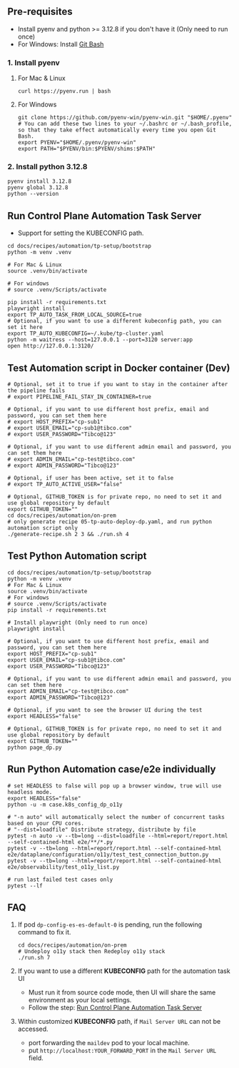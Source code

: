 ## Pre-requisites
* Install pyenv and python >= 3.12.8 if you don't have it (Only need to run once)
* For Windows: Install [Git Bash](https://git-scm.com/downloads)

### 1. Install pyenv
1. For Mac & Linux
   ```shell
   curl https://pyenv.run | bash
   ```
2. For Windows
   ```shell
   git clone https://github.com/pyenv-win/pyenv-win.git "$HOME/.pyenv"
   # You can add these two lines to your ~/.bashrc or ~/.bash_profile, so that they take effect automatically every time you open Git Bash.
   export PYENV="$HOME/.pyenv/pyenv-win"
   export PATH="$PYENV/bin:$PYENV/shims:$PATH"
   ```
### 2. Install python 3.12.8
```shell
pyenv install 3.12.8
pyenv global 3.12.8
python --version
```

## Run Control Plane Automation Task Server

* Support for setting the KUBECONFIG path.

```shell
cd docs/recipes/automation/tp-setup/bootstrap
python -m venv .venv

# For Mac & Linux
source .venv/bin/activate

# For windows
# source .venv/Scripts/activate

pip install -r requirements.txt
playwright install
export TP_AUTO_TASK_FROM_LOCAL_SOURCE=true
# Optional, if you want to use a different kubeconfig path, you can set it here
export TP_AUTO_KUBECONFIG=~/.kube/tp-cluster.yaml
python -m waitress --host=127.0.0.1 --port=3120 server:app
open http://127.0.0.1:3120/
```

## Test Automation script in Docker container (Dev)

```shell
# Optional, set it to true if you want to stay in the container after the pipeline fails
# export PIPELINE_FAIL_STAY_IN_CONTAINER=true

# Optional, if you want to use different host prefix, email and password, you can set them here
# export HOST_PREFIX="cp-sub1"
# export USER_EMAIL="cp-sub1@tibco.com"
# export USER_PASSWORD="Tibco@123"

# Optional, if you want to use different admin email and password, you can set them here
# export ADMIN_EMAIL="cp-test@tibco.com"
# export ADMIN_PASSWORD="Tibco@123"

# Optional, if user has been active, set it to false
# export TP_AUTO_ACTIVE_USER="false"

# Optional, GITHUB_TOKEN is for private repo, no need to set it and use global repository by default
export GITHUB_TOKEN=""
cd docs/recipes/automation/on-prem
# only generate recipe 05-tp-auto-deploy-dp.yaml, and run python automation script only
./generate-recipe.sh 2 3 && ./run.sh 4
```

## Test Python Automation script

```shell
cd docs/recipes/automation/tp-setup/bootstrap
python -m venv .venv
# For Mac & Linux
source .venv/bin/activate
# For windows
# source .venv/Scripts/activate
pip install -r requirements.txt

# Install playwright (Only need to run once)
playwright install

# Optional, if you want to use different host prefix, email and password, you can set them here
export HOST_PREFIX="cp-sub1"
export USER_EMAIL="cp-sub1@tibco.com"
export USER_PASSWORD="Tibco@123"

# Optional, if you want to use different admin email and password, you can set them here
export ADMIN_EMAIL="cp-test@tibco.com"
export ADMIN_PASSWORD="Tibco@123"

# Optional, if you want to see the browser UI during the test
export HEADLESS="false"

# Optional, GITHUB_TOKEN is for private repo, no need to set it and use global repository by default
export GITHUB_TOKEN=""
python page_dp.py
```

## Run Python Automation case/e2e individually

```shell
# set HEADLESS to false will pop up a browser window, true will use headless mode.
export HEADLESS="false"
python -u -m case.k8s_config_dp_o11y

# "-n auto" will automatically select the number of concurrent tasks based on your CPU cores.
# "--dist=loadfile" Distribute strategy, distribute by file
pytest -n auto -v --tb=long --dist=loadfile --html=report/report.html --self-contained-html e2e/**/*.py
pytest -v --tb=long --html=report/report.html --self-contained-html e2e/dataplane/configuration/o11y/test_test_connection_button.py
pytest -v --tb=long --html=report/report.html --self-contained-html e2e/observability/test_o11y_list.py

# run last failed test cases only
pytest --lf
```

## FAQ
1. If pod `dp-config-es-es-default-0` is pending, run the following command to fix it.
    ```shell
    cd docs/recipes/automation/on-prem
    # Undeploy o11y stack then Redeploy o11y stack 
    ./run.sh 7
    ```
2. If you want to use a different **KUBECONFIG** path for the automation task UI
   * Must run it from source code mode, then UI will share the same environment as your local settings.
   * Follow the step: [Run Control Plane Automation Task Server](#Run-Control-Plane-Automation-Task-Server)

3. Within customized **KUBECONFIG** path, if `Mail Server URL` can not be accessed.
   * port forwarding the `maildev` pod to your local machine.
   * put `http://localhost:YOUR_FORWARD_PORT` in the `Mail Server URL` field.
